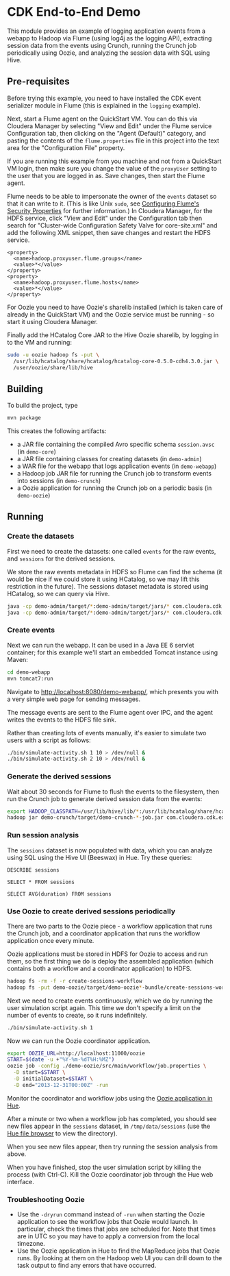 # CDK End-to-End Demo

This module provides an example of logging application events from a webapp to Hadoop
via Flume (using log4j as the logging API), extracting session data from the events using
Crunch, running the Crunch job periodically using Oozie, and analyzing the
session data with SQL using Hive.

## Pre-requisites

Before trying this example, you need to have installed the CDK event serializer module in
Flume (this is explained in the `logging` example).

Next, start a Flume agent on the QuickStart VM. You can do this via Cloudera Manager by
selecting "View and Edit" under the Flume service Configuration tab, then clicking on the
"Agent (Default)" category, and pasting the contents of the `flume.properties` file in
this project into the text area for the "Configuration File" property.

If you are running this example from you machine and not from a QuickStart VM login,
then make sure you change the value of the `proxyUser` setting to the user that you are
logged in as. Save changes, then start the Flume agent.

Flume needs to be able to impersonate the owner of the `events` dataset so that it can
write to it. (This is like Unix `sudo`, see
[Configuring Flume's Security Properties](http://www.cloudera.com/content/cloudera-content/cloudera-docs/CDH4/latest/CDH4-Security-Guide/cdh4sg_topic_4_2.html)
for further information.) In Cloudera Manager, for the HDFS service,
click "View and Edit" under the Configuration tab then
search for "Cluster-wide Configuration Safety Valve for core-site.xml"
and add the following XML snippet, then save changes and restart the HDFS service.

```
<property>
  <name>hadoop.proxyuser.flume.groups</name>
  <value>*</value>
</property>
<property>
  <name>hadoop.proxyuser.flume.hosts</name>
  <value>*</value>
</property>
```

For Oozie you need to have Oozie's sharelib installed (which is taken care of already in
the QuickStart VM) and the Oozie service must be running - so start it using Cloudera
Manager.

Finally add the HCatalog Core JAR to the Hive Oozie sharelib,
by logging in to the VM and running:

```bash
sudo -u oozie hadoop fs -put \
  /usr/lib/hcatalog/share/hcatalog/hcatalog-core-0.5.0-cdh4.3.0.jar \
  /user/oozie/share/lib/hive
```

## Building

To build the project, type

```bash
mvn package
```

This creates the following artifacts:

* a JAR file containing the compiled Avro specific schema `session.avsc` (in `demo-core`)
* a JAR file containing classes for creating datasets (in `demo-admin`)
* a WAR file for the webapp that logs application events (in `demo-webapp`)
* a Hadoop job JAR file for running the Crunch job to transform events into sessions
(in `demo-crunch`)
* a Oozie application for running the Crunch job on a periodic basis (in `demo-oozie`)

## Running

### Create the datasets

First we need to create the datasets: one called `events` for the raw events,
and `sessions` for the derived sessions.

We store the raw events metadata in HDFS so Flume can find the schema (it would be nice
if we could store it using HCatalog, so we may lift this restriction in the future).
The sessions dataset metadata is stored using HCatalog, so we can query via Hive.

```bash
java -cp demo-admin/target/*:demo-admin/target/jars/* com.cloudera.cdk.examples.demo.CreateStandardEventDataset
java -cp demo-admin/target/*:demo-admin/target/jars/* com.cloudera.cdk.examples.demo.CreateSessionDataset
```

### Create events

Next we can run the webapp. It can be used in a Java EE 6 servlet
container; for this example we'll start an embedded Tomcat instance using Maven:

```bash
cd demo-webapp
mvn tomcat7:run
```

Navigate to [http://localhost:8080/demo-webapp/](http://localhost:8080/demo-webapp/),
which presents you with a very simple web page for sending messages.

The message events are sent to the Flume agent
over IPC, and the agent writes the events to the HDFS file sink.

Rather than creating lots of events manually, it's easier to simulate two users with
a script as follows:

```bash
./bin/simulate-activity.sh 1 10 > /dev/null &
./bin/simulate-activity.sh 2 10 > /dev/null &
```

### Generate the derived sessions

Wait about 30 seconds for Flume to flush the events to the filesystem,
then run the Crunch job to generate derived session data from the events:

```bash
export HADOOP_CLASSPATH=/usr/lib/hive/lib/*:/usr/lib/hcatalog/share/hcatalog/*
hadoop jar demo-crunch/target/demo-crunch-*-job.jar com.cloudera.cdk.examples.demo.CreateSessions
```

### Run session analysis

The `sessions` dataset is now populated with data, which you can analyze using SQL
using the Hive UI (Beeswax) in Hue. Try these queries:

```
DESCRIBE sessions
```

```
SELECT * FROM sessions
```

```
SELECT AVG(duration) FROM sessions
```

### Use Oozie to create derived sessions periodically

There are two parts to the Oozie piece - a workflow application that runs the
Crunch job, and a coordinator application that runs the workflow application once
every minute.

Oozie applications must be stored in HDFS for Oozie to access and run them, so
the first thing we do is deploy the assembled application (which contains both
a workflow and a coordinator application) to HDFS.

```bash
hadoop fs -rm -f -r create-sessions-workflow
hadoop fs -put demo-oozie/target/demo-oozie*-bundle/create-sessions-workflow/ create-sessions-workflow
```

Next we need to create events continuously, which we do by running the
user simulation script again. This time we don't specify a limit on the number
of events to create, so it runs indefinitely.

```bash
./bin/simulate-activity.sh 1
```

Now we can run the Oozie coordinator application.

```bash
export OOZIE_URL=http://localhost:11000/oozie
START=$(date -u +"%Y-%m-%dT%H:%MZ")
oozie job -config ./demo-oozie/src/main/workflow/job.properties \
  -D start=$START \
  -D initialDataset=$START \
  -D end="2013-12-31T00:00Z" -run
```

Monitor the coordinator and workflow jobs using the [Oozie application in Hue](http://localhost:8888/oozie/list_oozie_coordinators).

After a minute or two when a workflow job has completed, you should see new files appear
in the `sessions` dataset, in `/tmp/data/sessions` (use the
[Hue file browser](http://localhost:8888/filebrowser#/tmp/data/sessions) to view
the directory).

When you see new files appear, then try running the session analysis from above.

When you have finished, stop the user simulation script by killing the process
(with Ctrl-C). Kill the Oozie coordinator job through the Hue web interface.

### Troubleshooting Oozie

* Use the `-dryrun` command instead of `-run` when starting the Oozie
  application to see the workflow jobs that Oozie would launch.
  In particular, check the times that jobs are scheduled for. Note that
  times are in UTC so you may have to apply a conversion from the local
  timezone.
* Use the Oozie application in Hue to find the MapReduce jobs that Oozie runs. By
  looking at them on the Hadoop web UI you can drill down to the task
  output to find any errors that have occurred.